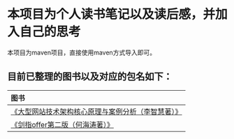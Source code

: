 # 本项目为个人读书笔记以及读后感，并加入自己的思考

 本项目为maven项目，直接使用maven方式导入即可。
 
## 目前已整理的图书以及对应的包名如下：
|图书|
| :------ |
| [《大型网站技术架构核心原理与案例分析（李智慧著）》](src/main/java/com/xiu/fastReading/corePrinciple)|
| [《剑指offer第二版（何海涛著）》](src/main/java/com/xiu/fastReading/offer)|